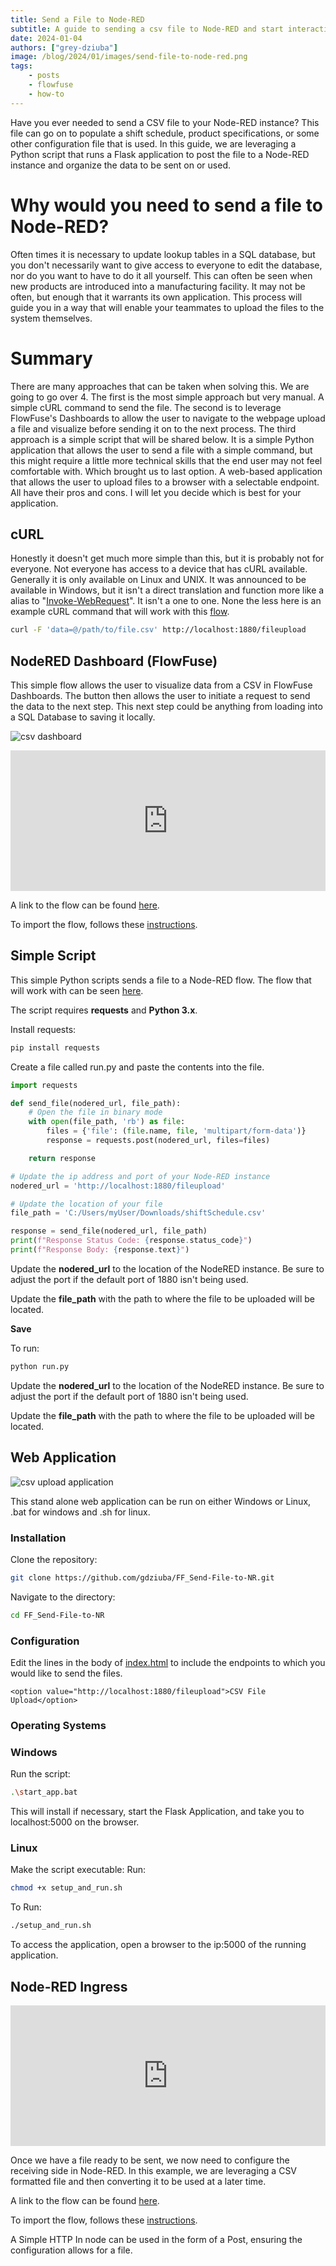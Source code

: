 ```yaml
---
title: Send a File to Node-RED
subtitle: A guide to sending a csv file to Node-RED and start interacting with it.
date: 2024-01-04
authors: ["grey-dziuba"]
image: /blog/2024/01/images/send-file-to-node-red.png
tags:
    - posts
    - flowfuse
    - how-to
---
```


Have you ever needed to send a CSV file to your Node-RED instance? This file can go on to populate a shift schedule, product specifications, or some other configuration file that is used. In this guide, we are leveraging a Python script that runs a Flask application to post the file to a Node-RED instance and organize the data to be sent on or used.
<!--more-->

# Why would you need to send a file to Node-RED?

Often times it is necessary to update lookup tables in a SQL database, but you don't necessarily want to give access to everyone to edit the database, nor do you want to have to do it all yourself. This can often be seen when new products are introduced into a manufacturing facility. It may not be often, but enough that it warrants its own application. This process will guide you in a way that will enable your teammates to upload the files to the system themselves.

# Summary

There are many approaches that can be taken when solving this. We are going to go over 4. The first is the most simple approach but very manual.  A simple cURL command to send the file.  The second is to leverage FlowFuse's Dashboards to allow the user to navigate to the webpage upload a file and visualize before sending it on to the next process.  The third approach is a simple script that will be shared below. It is a simple Python application that allows the user to send a file with a simple command, but this might require a little more technical skills that the end user may not feel comfortable with. Which brought us to last option. A web-based application that allows the user to upload files to a browser with a selectable endpoint. All have their pros and cons. I will let you decide which is best for your application.


## cURL

Honestly it doesn't get much more simple than this, but it is probably not for everyone.  Not everyone has access to a device that has cURL available.  Generally it is only available on Linux and UNIX.  It was announced to be available in Windows, but it isn't a direct translation and function more like a alias to "[Invoke-WebRequest](https://learn.microsoft.com/en-us/powershell/module/microsoft.powershell.utility/invoke-webrequest?view=powershell-7.4)".  It isn't a one to one.  None the less here is an example cURL command that will work with this [flow](#node-red-ingress).

```bash
curl -F 'data=@/path/to/file.csv' http://localhost:1880/fileupload
```


## NodeRED Dashboard (FlowFuse)

This simple flow allows the user to visualize data from a CSV in FlowFuse Dashboards. The button then allows the user to initiate a request to send the data to the next step. This next step could be anything from loading into a SQL Database to saving it locally.

![csv dashboard](./images/csv-dashboard.png)

<iframe width="100%" height="225px" src="https://flows.nodered.org/flow/8c505039ac1b8dbed2bee1e22ee2975a/share?height=100" allow="clipboard-read; clipboard-write" style="border: none;"></iframe>

A link to the flow can be found [here](https://flows.nodered.org/flow/8c505039ac1b8dbed2bee1e22ee2975a).

To import the flow, follows these [instructions](https://flowfuse.com/blog/2023/03/3-quick-node-red-tips-5/#1.-copy-and-share-your-flows-using-export-and-import).


## Simple Script

This simple Python scripts sends a file to a Node-RED flow.  The flow that will work with can be seen [here](#node-red-ingress).

The script requires **requests** and **Python 3.x**.

Install requests:

```bash
pip install requests
```

Create a file called run.py and paste the contents into the file.

```python
import requests

def send_file(nodered_url, file_path):
    # Open the file in binary mode
    with open(file_path, 'rb') as file:
        files = {'file': (file.name, file, 'multipart/form-data')}
        response = requests.post(nodered_url, files=files)

    return response

# Update the ip address and port of your Node-RED instance
nodered_url = 'http://localhost:1880/fileupload'

# Update the location of your file
file_path = 'C:/Users/myUser/Downloads/shiftSchedule.csv'

response = send_file(nodered_url, file_path)
print(f"Response Status Code: {response.status_code}")
print(f"Response Body: {response.text}")
```

Update the **nodered_url** to the location of the NodeRED instance.  Be sure to adjust the port if the default port of 1880 isn't being used.

Update the **file_path** with the path to where the file to be uploaded will be located.

**Save**

To run:

```python
python run.py
```


Update the **nodered_url** to the location of the NodeRED instance.  Be sure to adjust the port if the default port of 1880 isn't being used.

Update the **file_path** with the path to where the file to be uploaded will be located.






## Web Application

![csv upload application](./images/csv_upload_app.png)

This stand alone web application can be run on either Windows or Linux, .bat for windows and .sh for linux.

### Installation

Clone the repository:
```bash
git clone https://github.com/gdziuba/FF_Send-File-to-NR.git
```
Navigate to the directory:
```bash
cd FF_Send-File-to-NR
```

### Configuration ###

Edit the lines in the body of [index.html](https://github.com/gdziuba/FF_Send-File-to-NR/blob/21214f88c6c4536f49efb88cf5f84bf52071a88b/templates/index.html#L69) to include the endpoints to which you would like to send the files.

```
<option value="http://localhost:1880/fileupload">CSV File Upload</option>
```

### Operating Systems

### Windows ###

Run the script:
```bash
.\start_app.bat
```

This will install if necessary, start the Flask Application, and take you to localhost:5000 on the browser.

### Linux ###

Make the script executable: Run:

```bash
chmod +x setup_and_run.sh
```

To Run:

```bash
./setup_and_run.sh
```

To access the application, open a browser to the ip:5000 of the running application.



## Node-RED Ingress

<!-- ![csv upload application](./images/nr_flow_csv_ingress.png) -->

<iframe width="100%" height="225px" src="https://flows.nodered.org/flow/effb53752e5d6f767b3c7e5d41a4a6e8/share?height=100" allow="clipboard-read; clipboard-write" style="border: none;"></iframe>

Once we have a file ready to be sent, we now need to configure the receiving side in Node-RED. In this example, we are leveraging a CSV formatted file and then converting it to be used at a later time.

A link to the flow can be found [here](https://flows.nodered.org/flow/effb53752e5d6f767b3c7e5d41a4a6e8).

To import the flow, follows these [instructions](https://flowfuse.com/blog/2023/03/3-quick-node-red-tips-5/#1.-copy-and-share-your-flows-using-export-and-import).

A Simple HTTP In node can be used in the form of a Post, ensuring the configuration allows for a file.